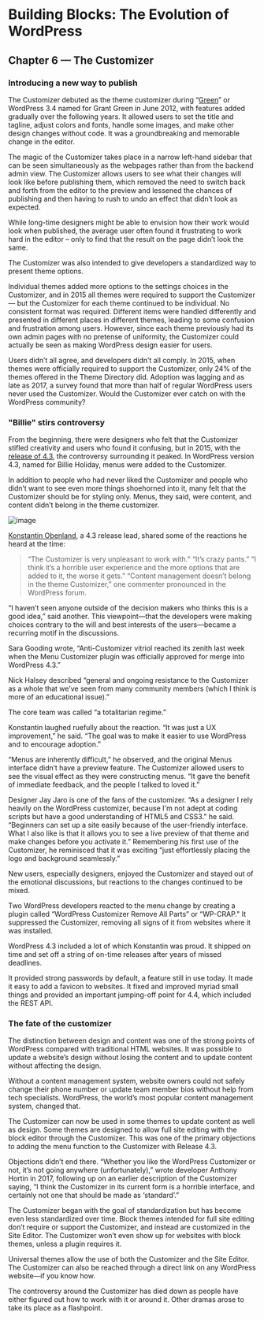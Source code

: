 # Building Blocks: The Evolution of WordPress
## Chapter 6 — The Customizer
### Introducing a new way to publish

The Customizer debuted as the theme customizer during “[Green](https://wordpress.org/news/2012/06/green/)” or WordPress 3.4 named for Grant Green in June 2012, with features added gradually over the following years. It allowed users to set the title and tagline, adjust colors and fonts, handle some images, and make other design changes without code. It was a groundbreaking and memorable change in the editor.

The magic of the Customizer takes place in a narrow left-hand sidebar that can be seen simultaneously as the webpages rather than from the backend admin view. The Customizer allows users to see what their changes will look like before publishing them, which removed the need to switch back and forth from the editor to the preview and lessened the chances of publishing and then having to rush to undo an effect that didn’t look as expected.

While long-time designers might be able to envision how their work would look when published, the average user often found it frustrating to work hard in the editor – only to find that the result on the page didn’t look the same. 

The Customizer was also intended to give developers a standardized way to present theme options.

Individual themes added more options to the settings choices in the Customizer, and in 2015 all themes were required to support the Customizer — but the Customizer for each theme continued to be individual. No consistent format was required. Different items were handled differently and presented in different places in different themes, leading to some confusion and frustration among users. However, since each theme previously had its own admin pages with no pretense of uniformity, the Customizer could actually be seen as making WordPress design easier for users.

Users didn’t all agree, and developers didn’t all comply. In 2015, when themes were officially required to support the Customizer, only 24% of the themes offered in the Theme Directory did. Adoption was lagging and as late as 2017, a survey found that more than half of regular WordPress users never used the Customizer. Would the Customizer ever catch on with the WordPress community?

### "Billie" stirs controversy
From the beginning, there were designers who felt that the Customizer stifled creativity and users who found it confusing, but in 2015, with the [release of 4.3](https://wordpress.org/news/2015/08/billie/), the controversy surrounding it peaked. In WordPress version 4.3, named for Billie Holiday, menus were added to the Customizer.

In addition to people who had never liked the Customizer and people who didn’t want to see even more things shoehorned into it, many felt that the Customizer should be for styling only. Menus, they said, were content, and content didn’t belong in the theme customizer.

![image](https://i1.wp.com/s.w.org/images/core/4.3/menu-customizer.png)

[Konstantin Obenland](https://profiles.wordpress.org/obenland/), a 4.3 release lead, shared some of the reactions he heard at the time:

>“The Customizer is very unpleasant to work with.”
>“It’s crazy pants.”
>“I think it’s a horrible user experience and the more options that are added to it, the worse it gets.”
>“Content management doesn’t belong in the theme Customizer,” one commenter pronounced in the WordPress forum. 

“I haven’t seen anyone outside of the decision makers who thinks this is a good idea,” said another. This viewpoint—that the developers were making choices contrary to the will and best interests of the users—became a recurring motif in the discussions.

Sara Gooding wrote, “Anti-Customizer vitriol reached its zenith last week when the Menu Customizer plugin was officially approved for merge into WordPress 4.3.”

Nick Halsey described “general and ongoing resistance to the Customizer as a whole that we’ve seen from many community members (which I think is more of an educational issue).”

The core team was called “a totalitarian regime.”

Konstantin laughed ruefully about the reaction. “It was just a UX improvement,” he said. “The goal was to make it easier to use WordPress and to encourage adoption.”

“Menus are inherently difficult,” he observed, and the original Menus interface didn’t have a preview feature. The Customizer allowed users to see the visual effect as they were constructing menus. “It gave the benefit of immediate feedback, and the people I talked to loved it.”

Designer Jay Jaro is one of the fans of the customizer. “As a designer I rely heavily on the WordPress customizer, because I'm not adept at coding scripts but have a good understanding of HTML5 and CSS3.” he said. “Beginners can set up a site easily because of the user-friendly interface. What I also like is that it allows you to see a live preview of that theme and make changes before you activate it.” Remembering his first use of the Customizer, he reminisced that it was exciting “just effortlessly placing the logo and background seamlessly.”

New users, especially designers, enjoyed the Customizer and stayed out of the emotional discussions, but reactions to the changes continued to be mixed.

Two WordPress developers reacted to the menu change by creating a plugin called “WordPress Customizer Remove All Parts” or “WP-CRAP." It suppressed the Customizer, removing all signs of it from websites where it was installed. 

WordPress 4.3 included a lot of which Konstantin was proud. It shipped on time and set off a string of on-time releases after years of missed deadlines. 

It provided strong passwords by default, a feature still in use today. It made it easy to add a favicon to websites. It fixed and improved myriad small things and provided an important jumping-off point for 4.4, which included the REST API.

### The fate of the customizer

The distinction between design and content was one of the strong points of WordPress compared with traditional HTML websites. It was possible to update a website’s design without losing the content and to update content without affecting the design.

Without a content management system, website owners could not safely change their phone number or update team member bios without help from tech specialists. WordPress, the world’s most popular content management system, changed that. 

The Customizer can now be used in some themes to update content as well as design. Some themes are designed to allow full site editing with the block editor through the Customizer. This was one of the primary objections to adding the menu function to the Customizer with Release 4.3.

Objections didn’t end there. “Whether you like the WordPress Customizer or not, it’s not going anywhere (unfortunately),” wrote developer Anthony Hortin in 2017, following up on an earlier description of the Customizer saying, “I think the Customizer in its current form is a horrible interface, and certainly not one that should be made as ‘standard’.” 

The Customizer began with the goal of standardization but has become even less standardized over time. Block themes intended for full site editing don’t require or support the Customizer, and instead are customized in the Site Editor. The Customizer won’t even show up for websites with block themes, unless a plugin requires it. 

Universal themes allow the use of both the Customizer and the Site Editor. The Customizer can also be reached through a direct link on any WordPress website—if you know how.

The controversy around the Customizer has died down as people have either figured out how to work with it or around it. Other dramas arose to take its place as a flashpoint. 

